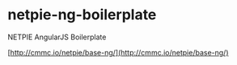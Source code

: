 # netpie-ng-boilerplate

NETPIE AngularJS Boilerplate 

[http://cmmc.io/netpie/base-ng/](http://cmmc.io/netpie/base-ng/)
